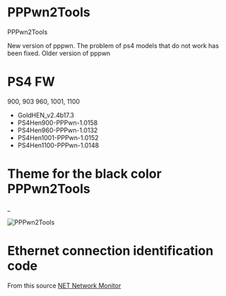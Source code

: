 # PPPwn2Tools
PPPwn2Tools

New version of pppwn. The problem of ps4 models that do not work has been fixed. Older version of pppwn

# PS4 FW
900, 903 960, 1001, 1100 

- GoldHEN_v2.4b17.3
- PS4Hen900-PPPwn-1.0158
- PS4Hen960-PPPwn-1.0132
- PS4Hen1001-PPPwn-1.0152
- PS4Hen1100-PPPwn-1.0148

# Theme for the black color PPPwn2Tools
_

![PPPwn2Tools](https://github.com/Master-s/PPPwn2Tools/assets/49209220/026c3db2-19cd-4d28-88fc-bd47e5b0d1a1)




# Ethernet connection identification code
From this source
[NET Network Monitor](https://www.codeproject.com/Articles/225747/NET-Network-Monitor)
